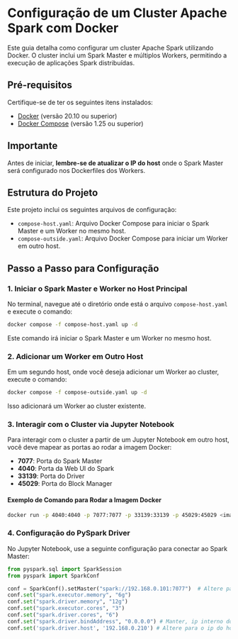 # Configuração de um Cluster Apache Spark com Docker

Este guia detalha como configurar um cluster Apache Spark utilizando Docker. O cluster inclui um Spark Master e múltiplos Workers, permitindo a execução de aplicações Spark distribuídas.

## Pré-requisitos

Certifique-se de ter os seguintes itens instalados:

- [Docker](https://docs.docker.com/get-docker/) (versão 20.10 ou superior)
- [Docker Compose](https://docs.docker.com/compose/install/) (versão 1.25 ou superior)

## Importante

Antes de iniciar, **lembre-se de atualizar o IP do host** onde o Spark Master será configurado nos Dockerfiles dos Workers.

## Estrutura do Projeto

Este projeto inclui os seguintes arquivos de configuração:

- `compose-host.yaml`: Arquivo Docker Compose para iniciar o Spark Master e um Worker no mesmo host.
- `compose-outside.yaml`: Arquivo Docker Compose para iniciar um Worker em outro host.

## Passo a Passo para Configuração

### 1. Iniciar o Spark Master e Worker no Host Principal

No terminal, navegue até o diretório onde está o arquivo `compose-host.yaml` e execute o comando:

```bash
docker compose -f compose-host.yaml up -d
````
Este comando irá iniciar o Spark Master e um Worker no mesmo host.

### 2. Adicionar um Worker em Outro Host

Em um segundo host, onde você deseja adicionar um Worker ao cluster, execute o comando:

```bash
docker compose -f compose-outside.yaml up -d
```
Isso adicionará um Worker ao cluster existente.

### 3. Interagir com o Cluster via Jupyter Notebook

Para interagir com o cluster a partir de um Jupyter Notebook em outro host, você deve mapear as portas ao rodar a imagem Docker:

- **7077**: Porta do Spark Master
- **4040**: Porta da Web UI do Spark
- **33139**: Porta do Driver
- **45029**: Porta do Block Manager

#### Exemplo de Comando para Rodar a Imagem Docker

```bash
docker run -p 4040:4040 -p 7077:7077 -p 33139:33139 -p 45029:45029 <imagem-do-jupyter>
```
### 4. Configuração do PySpark Driver

No Jupyter Notebook, use a seguinte configuração para conectar ao Spark Master:

```python
from pyspark.sql import SparkSession
from pyspark import SparkConf

conf = SparkConf().setMaster("spark://192.168.0.101:7077")  # Altere para o IP do seu Spark Master
conf.set("spark.executor.memory", "6g")
conf.set("spark.driver.memory", "12g")
conf.set("spark.executor.cores", "3")
conf.set("spark.driver.cores", "6")
conf.set("spark.driver.bindAddress", "0.0.0.0") # Manter, ip interno docker
conf.set('spark.driver.host', '192.168.0.210') # Altere para o ip do host do jupyter
```

